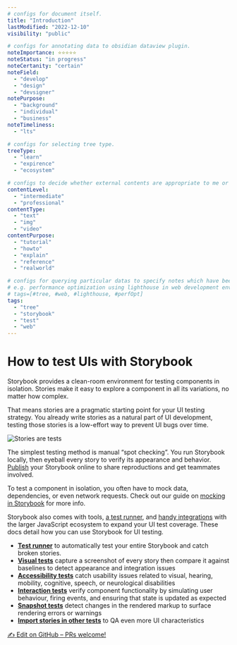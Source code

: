 ```yaml
---
# configs for document itself.
title: "Introduction"
lastModified: "2022-12-10"
visibility: "public"

# configs for annotating data to obsidian dataview plugin.
noteImportance: ⭐⭐⭐⭐⭐
noteStatus: "in progress"
noteCertanity: "certain"
noteField:
  - "develop"
  - "design"
  - "devsigner"
notePurpose:
  - "background"
  - "individual"
  - "business"
noteTimeliness:
  - "lts"

# configs for selecting tree type.
treeType:
  - "learn"
  - "expirence"
  - "ecosystem"

# configs to decide whether external contents are appropriate to me or not.
contentLevel:
  - "intermediate"
  - "professional"
contentType:
  - "text"
  - "img"
  - "video"
contentPurpose:
  - "tutorial"
  - "howto"
  - "explain"
  - "reference"
  - "realworld"

# configs for querying particular datas to specify notes which have been noted expirences related to particular subject.
# e.g. performance optimization using lighthouse in web development environments:
# tags=[#tree, #web, #lighthouse, #perfOpt]
tags:
  - "tree"
  - "storybook"
  - "test"
  - "web"
---
```

# How to test UIs with Storybook
Storybook provides a clean-room environment for testing components in isolation. Stories make it easy to explore a component in all its variations, no matter how complex.

That means stories are a pragmatic starting point for your UI testing strategy. You already write stories as a natural part of UI development, testing those stories is a low-effort way to prevent UI bugs over time.

![Stories are tests](https://storybook.js.org/8659edaa8ee4016e4d83e32c7e13d97f/stories-are-tests-cropped.gif)

The simplest testing method is manual “spot checking”. You run Storybook locally, then eyeball every story to verify its appearance and behavior. [Publish](https://storybook.js.org/docs/react/sharing/publish-storybook) your Storybook online to share reproductions and get teammates involved.

To test a component in isolation, you often have to mock data, dependencies, or even network requests. Check out our guide on [mocking in Storybook](https://storybook.js.org/docs/react/writing-stories/build-pages-with-storybook#mocking-connected-components) for more info.

Storybook also comes with tools, [a test runner](https://storybook.js.org/docs/react/writing-tests/test-runner), and [handy integrations](https://storybook.js.org/docs/react/writing-tests/importing-stories-in-tests) with the larger JavaScript ecosystem to expand your UI test coverage. These docs detail how you can use Storybook for UI testing.

-   [**Test runner**](https://storybook.js.org/docs/react/writing-tests/test-runner) to automatically test your entire Storybook and catch broken stories.
-   [**Visual tests**](https://storybook.js.org/docs/react/writing-tests/visual-testing) capture a screenshot of every story then compare it against baselines to detect appearance and integration issues
-   [**Accessibility tests**](https://storybook.js.org/docs/react/writing-tests/accessibility-testing) catch usability issues related to visual, hearing, mobility, cognitive, speech, or neurological disabilities
-   [**Interaction tests**](https://storybook.js.org/docs/react/writing-tests/interaction-testing) verify component functionality by simulating user behaviour, firing events, and ensuring that state is updated as expected
-   [**Snapshot tests**](https://storybook.js.org/docs/react/writing-tests/snapshot-testing) detect changes in the rendered markup to surface rendering errors or warnings
-   [**Import stories in other tests**](https://storybook.js.org/docs/react/writing-tests/importing-stories-in-tests) to QA even more UI characteristics

<a href="https://github.com/storybookjs/storybook/tree/next/docs/writing-tests/introduction.md" target="_blank" rel="noopener" class="e1soj9vu1 e1ja7avb2 css-1ii1tfm e1ja7avb1"><span class="css-1xdhyk6 e1ja7avb3"><span role="img" aria-label="write">✍️</span> <!-- -->Edit on GitHub – PRs welcome!</span></a>
